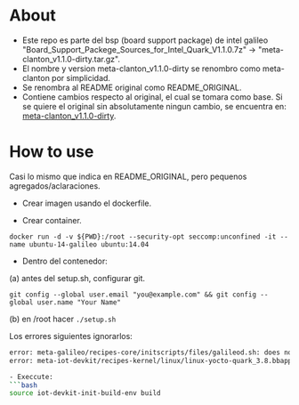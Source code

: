 # About

- Este repo es parte del bsp (board support package) de intel galileo "Board_Support_Packege_Sources_for_Intel_Quark_V1.1.0.7z" -> "meta-clanton_v1.1.0-dirty.tar.gz".
- El nombre y version meta-clanton_v1.1.0-dirty se renombro como meta-clanton por simplicidad.
- Se renombra al README original como README_ORIGINAL.
- Contiene cambios respecto al original, el cual se tomara como base. Si se quiere el original sin absolutamente ningun cambio, se encuentra en:
[meta-clanton_v1.1.0-dirty](https://github.com/federicogramos/meta-clanton_v1.1.0-dirty).

# How to use

Casi lo mismo que indica en README_ORIGINAL, pero pequenos agregados/aclaraciones.

- Crear imagen usando el dockerfile.

- Crear container.

`docker run -d -v ${PWD}:/root --security-opt seccomp:unconfined -it --name ubuntu-14-galileo ubuntu:14.04`
- Dentro del contenedor:

(a) antes del setup.sh, configurar git.

`git config --global user.email "you@example.com" && git config --global user.name "Your Name"`

(b) en /root hacer `./setup.sh`

Los errores siguientes ignorarlos:

```bash
error: meta-galileo/recipes-core/initscripts/files/galileod.sh: does not exist in index
error: meta-iot-devkit/recipes-kernel/linux/linux-yocto-quark_3.8.bbappend: does not exist in index

- Execcute:
```bash
source iot-devkit-init-build-env build